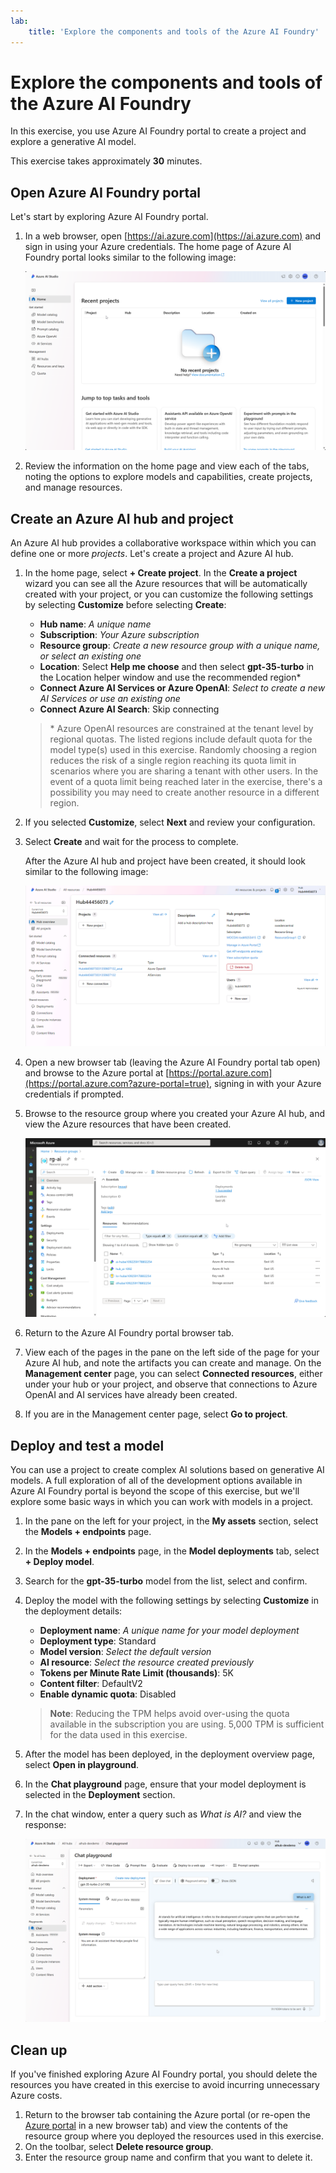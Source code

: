 ```yaml
---
lab:
    title: 'Explore the components and tools of the Azure AI Foundry'
---
```


# Explore the components and tools of the Azure AI Foundry

In this exercise, you use Azure AI Foundry portal to create a project and explore a generative AI model.

This exercise takes approximately **30** minutes.

## Open Azure AI Foundry portal

Let's start by exploring Azure AI Foundry portal.

1. In a web browser, open [https://ai.azure.com](https://ai.azure.com) and sign in using your Azure credentials. The home page of Azure AI Foundry portal looks similar to the following image:

    ![Screenshot of Azure AI Foundry portal.](./media/azure-ai-studio-home.png)

1. Review the information on the home page and view each of the tabs, noting the options to explore models and capabilities, create projects, and manage resources.

## Create an Azure AI hub and project

An Azure AI hub provides a collaborative workspace within which you can define one or more *projects*. Let's create a project and Azure AI hub.

1. In the home page, select **+ Create project**. In the **Create a project** wizard you can see all the Azure resources that will be automatically created with your project, or you can customize the following settings by selecting **Customize** before selecting **Create**:
   
    - **Hub name**: *A unique name*
    - **Subscription**: *Your Azure subscription*
    - **Resource group**: *Create a new resource group with a unique name, or select an existing one*
    - **Location**: Select **Help me choose** and then select **gpt-35-turbo** in the Location helper window and use the recommended region\*
    - **Connect Azure AI Services or Azure OpenAI**: *Select to create a new AI Services or use an existing one*
    - **Connect Azure AI Search**: Skip connecting

    > \* Azure OpenAI resources are constrained at the tenant level by regional quotas. The listed regions include default quota for the model type(s) used in this exercise. Randomly choosing a region reduces the risk of a single region reaching its quota limit in scenarios where you are sharing a tenant with other users. In the event of a quota limit being reached later in the exercise, there's a possibility you may need to create another resource in a different region.

1. If you selected **Customize**, select **Next** and review your configuration.
1. Select **Create** and wait for the process to complete.
   
    After the Azure AI hub and project have been created, it should look similar to the following image:

    ![Screenshot of a Azure AI hub details in Azure AI Foundry portal.](./media/azure-ai-resource.png)

1. Open a new browser tab (leaving the Azure AI Foundry portal tab open) and browse to the Azure portal at [https://portal.azure.com](https://portal.azure.com?azure-portal=true), signing in with your Azure credentials if prompted.
1. Browse to the resource group where you created your Azure AI hub, and view the Azure resources that have been created.

    ![Screenshot of an Azure AI hub and related resources in the Azure portal.](./media/azure-portal.png)

1. Return to the Azure AI Foundry portal browser tab.
1. View each of the pages in the pane on the left side of the page for your Azure AI hub, and note the artifacts you can create and manage. On the **Management center** page, you can select **Connected resources**, either under your hub or your project, and observe that connections to Azure OpenAI and AI services have already been created.
1. If you are in the Management center page, select **Go to project**.

## Deploy and test a model

You can use a project to create complex AI solutions based on generative AI models. A full exploration of all of the development options available in Azure AI Foundry portal is beyond the scope of this exercise, but we'll explore some basic ways in which you can work with models in a project.

1. In the pane on the left for your project, in the **My assets** section, select the **Models + endpoints** page.
1. In the **Models + endpoints** page, in the **Model deployments** tab, select **+ Deploy model**.
1. Search for the **gpt-35-turbo** model from the list, select and confirm.
1. Deploy the model with the following settings by selecting **Customize** in the deployment details:
    - **Deployment name**: *A unique name for your model deployment*
    - **Deployment type**: Standard
    - **Model version**: *Select the default version*
    - **AI resource**: *Select the resource created previously*
    - **Tokens per Minute Rate Limit (thousands)**: 5K
    - **Content filter**: DefaultV2
    - **Enable dynamic quota**: Disabled
      
    > **Note**: Reducing the TPM helps avoid over-using the quota available in the subscription you are using. 5,000 TPM is sufficient for the data used in this exercise.

1. After the model has been deployed, in the deployment overview page, select **Open in playground**.
1. In the **Chat playground** page, ensure that your model deployment is selected in the **Deployment** section.
1. In the chat window, enter a query such as *What is AI?* and view the response:

    ![Screenshot of the playground in Azure AI Foundry portal.](./media/playground.png)

## Clean up

If you've finished exploring Azure AI Foundry portal, you should delete the resources you have created in this exercise to avoid incurring unnecessary Azure costs.

1. Return to the browser tab containing the Azure portal (or re-open the [Azure portal](https://portal.azure.com?azure-portal=true) in a new browser tab) and view the contents of the resource group where you deployed the resources used in this exercise.
1. On the toolbar, select **Delete resource group**.
1. Enter the resource group name and confirm that you want to delete it.
